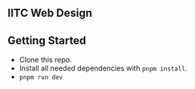 ## IITC Web Design

## Getting Started

- Clone this repo.
- Install all needed dependencies with `pnpm install`.
- `pnpm run dev`
